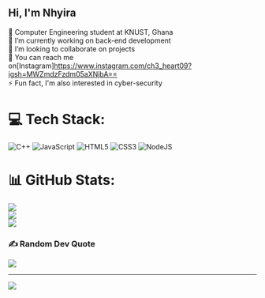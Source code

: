 ## Hi, I'm Nhyira<br>

🌱 Computer Engineering student at KNUST, Ghana<br>
🔭 I’m currently working on back-end development<br>
👯 I’m looking to collaborate on projects<br>
💬 You can reach me on[Instagram]https://www.instagram.com/ch3_heart09?igsh=MWZmdzFzdm05aXNjbA==<br>
⚡ Fun fact, I'm also interested in cyber-security<br>



# 💻 Tech Stack:
![C++](https://img.shields.io/badge/c++-%2300599C.svg?style=for-the-badge&logo=c%2B%2B&logoColor=white) ![JavaScript](https://img.shields.io/badge/javascript-%23323330.svg?style=for-the-badge&logo=javascript&logoColor=%23F7DF1E) ![HTML5](https://img.shields.io/badge/html5-%23E34F26.svg?style=for-the-badge&logo=html5&logoColor=white) ![CSS3](https://img.shields.io/badge/css3-%231572B6.svg?style=for-the-badge&logo=css3&logoColor=white) ![NodeJS](https://img.shields.io/badge/node.js-6DA55F?style=for-the-badge&logo=node.js&logoColor=white)
# 📊 GitHub Stats:
![](https://github-readme-stats.vercel.app/api?username=Che-Heart1&theme=dark&hide_border=false&include_all_commits=false&count_private=false)<br/>
![](https://nirzak-streak-stats.vercel.app/?user=Che-Heart1&theme=dark&hide_border=false)<br/>
![](https://github-readme-stats.vercel.app/api/top-langs/?username=Che-Heart1&theme=dark&hide_border=false&include_all_commits=false&count_private=false&layout=compact)

### ✍️ Random Dev Quote
![](https://quotes-github-readme.vercel.app/api?type=horizontal&theme=radical)

---
[![](https://visitcount.itsvg.in/api?id=Che-Heart1&icon=0&color=0)](https://visitcount.itsvg.in)

<!-- Proudly created with GPRM ( https://gprm.itsvg.in ) -->

